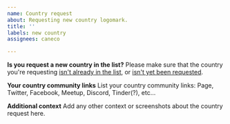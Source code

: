 ```yaml
---
name: Country request
about: Requesting new country logomark.
title: ''
labels: new country
assignees: caneco

---
```


**Is you request a new country in the list?**
Please make sure that the country you're requesting [isn't already in the list](https://github.com/caneco/laravel-country-logomarks/tree/main/src), or [isn't yet been requested](https://github.com/caneco/laravel-country-logomarks/labels/new%20country).

**Your country community links**
List your country community links: Page, Twitter, Facebook, Meetup, Discord, Tinder(?),  etc…

**Additional context**
Add any other context or screenshots about the country request here.
